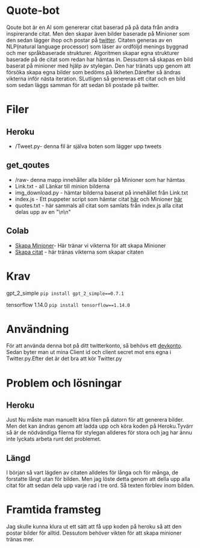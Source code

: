 # Quote-bot
Qoute bot är en AI som genererar citat baserad på på data från andra inspirerande citat. Men den skapar även bilder baserade på Minioner som den sedan lägger ihop och postar på [twitter](https://twitter.com/Jesusdaddy6). Citaten generas av en NLP(natural language processor) som läser av ordföljd menings byggnad och mer språkbaserade strukturer. Algoritmen skapar egna strukturer baserade på de citat som redan har hämtas in. Dessutom så skapas en bild baserat på minioner med hjälp av stylegan. Den har tränats upp genom att försöka skapa egna bilder som bedöms på likheten.Därefter så ändras vikterna inför nästa iteration. SLutligen så genereras ett citat och en bild som sedan läggs samman för att sedan bli postade på twitter. 
# Filer
## Heroku
* /Tweet.py- denna fil är själva boten som lägger upp tweets
## get_qoutes
* /raw- denna mapp innehåller alla bilder på Minioner som har hämtas
* Link.txt - all Länkar till minion bilderna
* img_download.py - hämtar bilderna baserat på innehållet från Link.txt
* index.js - Ett puppeter script som hämtar citat [här](https://www.goodreads.com) och Minioner [här](http://pngimg.com/imgs/heroes/minions/)
* quotes.txt - här sammals all citat som samlats från index.js alla citat delas upp av en "\n\n"
## Colab
* [Skapa Minioner](https://colab.research.google.com/drive/1V1pZKiRDDPM_ITLF7Xuhh-qQa_fSpwBt?usp=sharing)- Här tränar vi vikterna för att skapa Minioner
* [Skapa citat](https://colab.research.google.com/drive/1JbndjII3nfG2BGXTWXOailEvpzqeEkl9?usp=sharing) - här tränas vikterna som skapar citaten

# Krav
gpt_2_simple ```pip install gpt_2_simple==0.7.1 ```

tensorflow 1.14.0 ```pip install tensorflow==1.14.0```

# Användning 
För att använda denna bot på ditt twitterkonto, så behövs ett [devkonto](https://developer.twitter.com/en/apply-for-access). Sedan byter man ut mina Client id och client secret mot ens egna i Twitter.py.Efter det är det bra att kör Twitter.py

# Problem och lösningar
## Heroku
Just Nu måste man manuellt köra filen på datorn för att generera bilder. Men det kan ändras genom att ladda upp och köra koden på Heroku.Tyvärr så är de nödvändiga filerna för stylegan allderes för stora och jag har ännu inte lyckats arbeta runt det problemet.
## Längd 
I början så vart lägden av citaten alldeles för långa och för många, de forstatte långt utan för bilden. Men jag löste detta genom att della upp alla citat för att sedan dela upp varje rad i tre ord. Så texten förblev inom bilden.

# Framtida framsteg
Jag skulle kunna klura ut ett sätt att få upp koden på heroku så att den postar bilder för alltid. Dessutom behöver vikten för att skapa minioner tränas mer.
